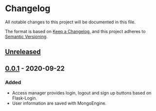 # Changelog
All notable changes to this project will be documented in this file.

The format is based on [Keep a Changelog](https://keepachangelog.com/en/1.0.0/),
and this project adheres to [Semantic Versioning](https://semver.org/spec/v2.0.0.html).

## [Unreleased]



## [0.0.1] - 2020-09-22
### Added

- Access manager provides login, logout and sign up buttons based on Flask-Login.
- User information are saved with MongoEngine.

[Unreleased]: https://github.com/evan-lh/dash-access-manager/compare/v0.0.1...HEAD
[0.0.1]: https://github.com/evan-lh/dash-access-manager/releases/tag/v0.0.1